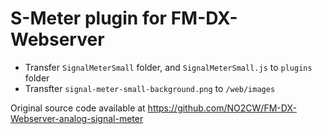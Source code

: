 # S-Meter plugin for FM-DX-Webserver

* Transfer `SignalMeterSmall` folder, and `SignalMeterSmall.js` to `plugins` folder
* Transfter `signal-meter-small-background.png` to `/web/images`

Original source code available at https://github.com/NO2CW/FM-DX-Webserver-analog-signal-meter
